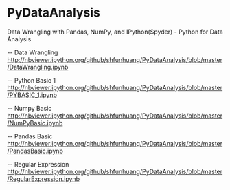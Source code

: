 # PyDataAnalysis

Data Wrangling with Pandas, NumPy, and IPython(Spyder) - Python for Data Analysis

-- Data Wrangling     
http://nbviewer.ipython.org/github/shfunhuang/PyDataAnalysis/blob/master/DataWrangling.ipynb

-- Python Basic 1    
http://nbviewer.ipython.org/github/shfunhuang/PyDataAnalysis/blob/master/PYBASIC_1.ipynb

-- Numpy Basic   
http://nbviewer.ipython.org/github/shfunhuang/PyDataAnalysis/blob/master/NumPyBasic.ipynb

-- Pandas Basic   
http://nbviewer.ipython.org/github/shfunhuang/PyDataAnalysis/blob/master/PandasBasic.ipynb

-- Regular Expression
http://nbviewer.ipython.org/github/shfunhuang/PyDataAnalysis/blob/master/RegularExpression.ipynb
